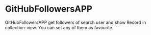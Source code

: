 # GitHubFollowersAPP
GitHubFollowersAPP get followers of search user and show Record in collection-view. You can set any of them as favourite.
